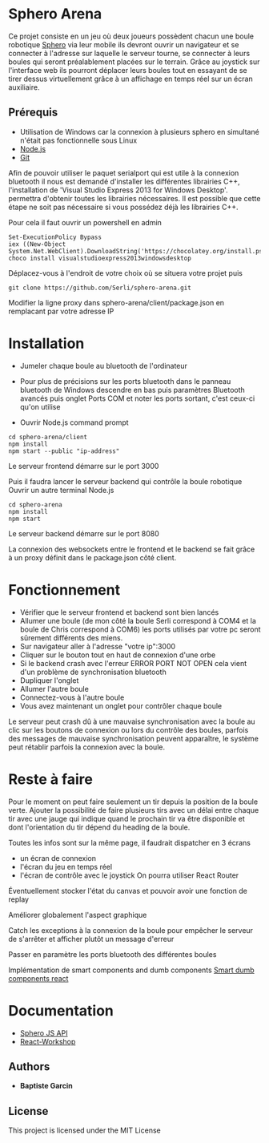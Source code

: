 # Sphero Arena

Ce projet consiste en un jeu où deux joueurs possèdent chacun une boule robotique [Sphero](http://www.sphero.com/sphero) 
via leur mobile ils devront ouvrir un navigateur et se connecter à l'adresse sur laquelle le serveur tourne, se connecter
à leurs boules qui seront préalablement placées sur le terrain. Grâce au joystick sur l'interface web ils pourront 
déplacer leurs boules tout en essayant de se tirer dessus virtuellement grâce à un affichage en temps réel sur un écran
auxiliaire. 


## Prérequis 
-  Utilisation de Windows car la connexion à plusieurs sphero en simultané n'était pas fonctionnelle sous Linux
- [Node.js](https://nodejs.org/en/) 
- [Git](https://git-for-windows.github.io/) 

Afin de pouvoir utiliser le paquet serialport qui est utile à la connexion bluetooth il nous est demandé d'installer 
les différentes librairies C++, l'installation de 'Visual Studio Express 2013 for Windows Desktop'.
permettra d'obtenir toutes les librairies nécessaires. Il est possible que cette étape ne soit pas nécessaire si vous
possédez déjà les librairies C++.

Pour cela il faut ouvrir un powershell en admin
```
Set-ExecutionPolicy Bypass 
iex ((New-Object System.Net.WebClient).DownloadString('https://chocolatey.org/install.ps1'))
choco install visualstudioexpress2013windowsdesktop 
```

Déplacez-vous à l'endroit de votre choix où se situera votre projet puis
```
git clone https://github.com/Serli/sphero-arena.git
```

Modifier la ligne proxy dans sphero-arena/client/package.json en remplacant par votre adresse IP

# Installation

- Jumeler chaque boule au bluetooth de l'ordinateur
- Pour plus de précisions sur les ports bluetooth dans le panneau bluetooth de Windows descendre en bas 
puis paramètres Bluetooth avancés puis onglet Ports COM et noter les ports sortant, c'est ceux-ci qu'on utilise

- Ouvrir Node.js command prompt
```
cd sphero-arena/client
npm install
npm start --public "ip-address"
```
Le serveur frontend démarre sur le port 3000

Puis il faudra lancer le serveur backend qui contrôle la boule robotique
Ouvrir un autre terminal Node.js

```
cd sphero-arena
npm install
npm start
```
Le serveur backend démarre sur le port 8080

La connexion des websockets entre le frontend et le backend se fait grâce à un proxy définit dans le package.json côté client.


# Fonctionnement 
- Vérifier que le serveur frontend et backend sont bien lancés
- Allumer une boule (de mon côté la boule Serli correspond à COM4 et la boule de Chris correspond à COM6) les ports
  utilisés par votre pc seront sûrement différents des miens.
- Sur navigateur aller à l'adresse "votre ip":3000
- Cliquer sur le bouton tout en haut de connexion d'une orbe
- Si le backend crash avec l'erreur ERROR PORT NOT OPEN cela vient d'un problème de synchronisation bluetooth
- Dupliquer l'onglet
- Allumer l'autre boule
- Connectez-vous à l'autre boule
- Vous avez maintenant un onglet pour contrôler chaque boule

Le serveur peut crash dû à une mauvaise synchronisation avec la boule au clic sur les boutons de connexion ou lors du
contrôle des boules, parfois des messages de mauvaise synchronisation peuvent apparaître, le système peut rétablir parfois
la connexion avec la boule.


# Reste à faire

Pour le moment on peut faire seulement un tir depuis la position de la boule verte.
Ajouter la possibilité de faire plusieurs tirs avec un délai entre chaque tir
 avec une jauge qui indique quand le prochain tir va être disponible et dont l'orientation du tir dépend
 du heading de la boule.

Toutes les infos sont sur la même page, il faudrait dispatcher en 3 écrans
- un écran de connexion
- l'écran du jeu en temps réel
- l'écran de contrôle avec le joystick 
On pourra utiliser React Router

Éventuellement stocker l'état du canvas et pouvoir avoir une fonction de replay

Améliorer globalement l'aspect graphique

Catch les exceptions à la connexion de la boule pour empêcher le serveur de s'arrêter et afficher plutôt un message d'erreur

Passer en paramètre les ports bluetooth des différentes boules

Implémentation de smart components and dumb components [Smart dumb components react](https://jaketrent.com/post/smart-dumb-components-react/)

# Documentation 
* [Sphero JS API](https://sdk.sphero.com/community-apis/javascript-sdk/) 
* [React-Workshop](https://github.com/react-bootcamp/react-workshop)

## Authors

* **Baptiste Garcin**

## License

This project is licensed under the MIT License